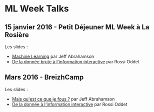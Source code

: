 # ML Week Talks

## 15 janvier 2016 - Petit Déjeuner ML Week à La Rosière

Les slides :
* [Machine Learning](http://www.ml-week.com/talks/ML_WEEK_2016_1/ML/ML_WEEK_2016_1_ML.pdf) par Jeff Abrahamson
* [De la donnée brute à l'information interactive](http://www.ml-week.com/talks/ML_WEEK_2016_1/D3/) par Rossi Oddet

## Mars 2016 - BreizhCamp

Les slides :
* [Mais qu'est ce que je fous ?](http://www.ml-week.com/talks/BREIZHCAMP_2016/ML/talk.pdf) par Jeff Abrahamson
* [De la donnée à l'information interactive](http://www.ml-week.com/talks/BREIZHCAMP_2016/D3) par Rossi Oddet
